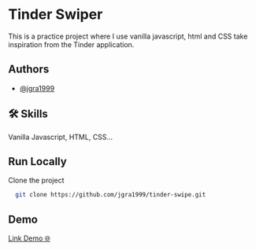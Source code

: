 
# Tinder Swiper

This is a practice project where I use vanilla javascript, html and CSS take inspiration from the Tinder application.


## Authors

- [@jgra1999](https://www.github.com/jgra1999)


## 🛠 Skills
Vanilla Javascript, HTML, CSS...


## Run Locally

Clone the project

```bash
  git clone https://github.com/jgra1999/tinder-swipe.git
```
## Demo

[Link Demo 🌐](https://peaceful-semifreddo-17e88f.netlify.app/)

